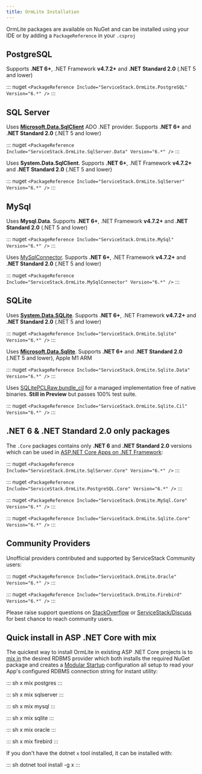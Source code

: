 ```yaml
---
title: OrmLite Installation
---
```


OrmLite packages are available on NuGet and can be installed using your IDE or by adding a `PackageReference` in your `.csproj`

## PostgreSQL

Supports **.NET 6+**, .NET Framework **v4.7.2+** and **.NET Standard 2.0** (.NET 5 and lower)

::: nuget
`<PackageReference Include="ServiceStack.OrmLite.PostgreSQL" Version="6.*" />`
:::

## SQL Server

Uses **[Microsoft.Data.SqlClient](https://devblogs.microsoft.com/dotnet/introducing-the-new-microsoftdatasqlclient/)** ADO .NET provider. Supports **.NET 6+** and **.NET Standard 2.0** (.NET 5 and lower)

::: nuget
`<PackageReference Include="ServiceStack.OrmLite.SqlServer.Data" Version="6.*" />`
:::

Uses **System.Data.SqlClient**. Supports **.NET 6+**, .NET Framework **v4.7.2+** and **.NET Standard 2.0** (.NET 5 and lower)

::: nuget
`<PackageReference Include="ServiceStack.OrmLite.SqlServer" Version="6.*" />`
:::

## MySql

Uses **Mysql.Data**. Supports **.NET 6+**, .NET Framework **v4.7.2+** and **.NET Standard 2.0** (.NET 5 and lower)

::: nuget
`<PackageReference Include="ServiceStack.OrmLite.MySql" Version="6.*" />`
:::

Uses [MySqlConnector](https://mysqlconnector.net). Supports **.NET 6+**, .NET Framework **v4.7.2+** and **.NET Standard 2.0** (.NET 5 and lower)

::: nuget
`<PackageReference Include="ServiceStack.OrmLite.MySqlConnector" Version="6.*" />`
:::

## SQLite

Uses **[System.Data.SQLite](https://system.data.sqlite.org)**. Supports **.NET 6+**, .NET Framework **v4.7.2+** and **.NET Standard 2.0** (.NET 5 and lower)


::: nuget
`<PackageReference Include="ServiceStack.OrmLite.Sqlite" Version="6.*" />`
:::


Uses **[Microsoft.Data.Sqlite](https://docs.microsoft.com/en-us/dotnet/standard/data/sqlite/)**. Supports **.NET 6+** and **.NET Standard 2.0** (.NET 5 and lower), Apple M1 ARM

::: nuget
`<PackageReference Include="ServiceStack.OrmLite.Sqlite.Data" Version="6.*" />`
:::

 Uses [SQLitePCLRaw.bundle_cil](https://ericsink.com/entries/sqlite_llama_preview.html) for a managed implementation free of native binaries. **Still in Preview** but passes 100% test suite.

::: nuget
`<PackageReference Include="ServiceStack.OrmLite.Sqlite.Cil" Version="6.*" />`
:::


## .NET 6 & .NET Standard 2.0 only packages

The `.Core` packages contains only **.NET 6** and **.NET Standard 2.0** versions which can be used in [ASP.NET Core Apps on .NET Framework](/templates/corefx):

::: nuget
`<PackageReference Include="ServiceStack.OrmLite.SqlServer.Core" Version="6.*" />`
:::

::: nuget
`<PackageReference Include="ServiceStack.OrmLite.PostgreSQL.Core" Version="6.*" />`
:::

::: nuget
`<PackageReference Include="ServiceStack.OrmLite.MySql.Core" Version="6.*" />`
:::

::: nuget
`<PackageReference Include="ServiceStack.OrmLite.Sqlite.Core" Version="6.*" />`
:::

## Community Providers

Unofficial providers contributed and supported by ServiceStack Community users:

::: nuget
`<PackageReference Include="ServiceStack.OrmLite.Oracle" Version="6.*" />`
:::

::: nuget
`<PackageReference Include="ServiceStack.OrmLite.Firebird" Version="6.*" />`
:::

Please raise support questions on [StackOverflow](https://stackoverflow.com/questions/ask?tags=servicestack,ormlite-servicestack) or [ServiceStack/Discuss](https://github.com/ServiceStack/Discuss/discussions/categories/q-a) for best chance to reach community users.

## Quick install in ASP .NET Core with mix

The quickest way to install OrmLite in existing ASP .NET Core projects is to [mix in](/mix-tool) the desired RDBMS provider which both installs the required NuGet package and creates a [Modular Startup](/modular-startup) configuration all setup to read your App's configured RDBMS connection string for instant utility:

::: sh
x mix postgres
:::

::: sh
x mix sqlserver
:::

::: sh
x mix mysql
:::

::: sh
x mix sqlite
:::

::: sh
x mix oracle
:::

::: sh
x mix firebird
:::

If you don't have the dotnet `x` tool installed, it can be installed with: 

::: sh
dotnet tool install -g x
:::
